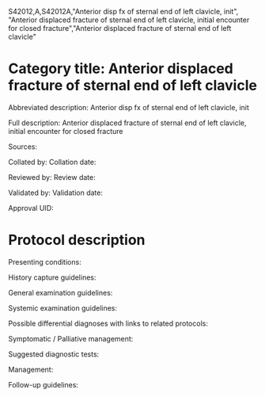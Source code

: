 S42012,A,S42012A,"Anterior disp fx of sternal end of left clavicle, init", "Anterior displaced fracture of sternal end of left clavicle, initial encounter for closed fracture","Anterior displaced fracture of sternal end of left clavicle"
# Category title: Anterior displaced fracture of sternal end of left clavicle

Abbreviated description: Anterior disp fx of sternal end of left clavicle, init

Full description: Anterior displaced fracture of sternal end of left clavicle, initial encounter for closed fracture

Sources:

Collated by:
Collation date:

Reviewed by:
Review date:

Validated by:
Validation date:

Approval UID:

# Protocol description

Presenting conditions:

History capture guidelines:

General examination guidelines:

Systemic examination guidelines:

Possible differential diagnoses with links to related protocols:

Symptomatic / Palliative management:

Suggested diagnostic tests:

Management:

Follow-up guidelines:
